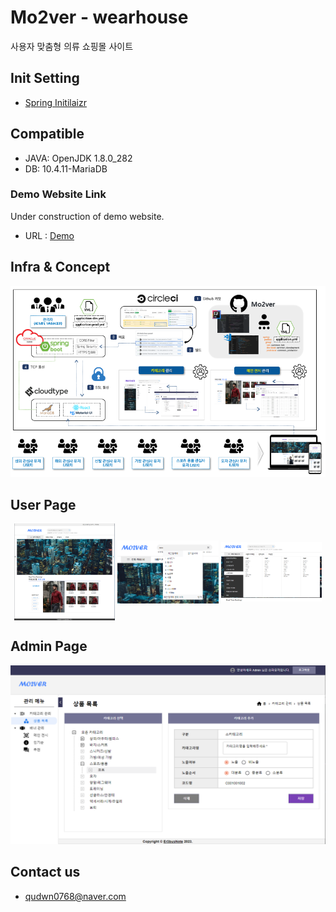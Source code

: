 # Mo2ver - wearhouse
사용자 맞춤형 의류 쇼핑몰 사이트

## Init Setting
- [Spring Initilaizr](https://start.spring.io/#!type=gradle-project&language=java&platformVersion=2.7.3&packaging=jar&jvmVersion=1.8&groupId=com.mo2ver&artifactId=master&name=master&description=Mo2ver%20project%20for%20Spring%20Boot&packageName=com.mo2ver.master&dependencies=data-jpa,validation,security,mail,devtools,mariadb,lombok)

## Compatible
- JAVA: OpenJDK 1.8.0_282
- DB: 10.4.11-MariaDB

### Demo Website Link
Under construction of demo website.
- URL : [Demo](https://web-mo2ver-bkcl2bloy8m0h1.sel5.cloudtype.app/)

## Infra & Concept
![Infra & Concept](./images/INFRA&CONCEPT.PNG)

## User Page
<p align="center">
	<img src="./images/HOME01.png" align="center" width="32%">
	<img src="./images/HOME02.png" align="center" width="32%">
	<img src="./images/HOME03.png" align="center" width="32%">
</p>

## Admin Page
![Admin Page 01](./images/GOOD_LIST.PNG)

## Contact us
- qudwn0768@naver.com